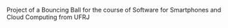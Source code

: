 Project of a Bouncing Ball for the course of Software for Smartphones and Cloud Computing from UFRJ
